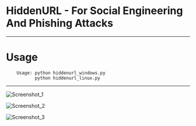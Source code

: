 # HiddenURL - For Social Engineering And Phishing Attacks
***********************************************************************
# Usage
        Usage: python hiddenurl_windows.py
               python hiddenurl_linux.py
***********************************************************************     
![Screenshot_1](https://user-images.githubusercontent.com/52522145/85061201-19e43200-b1af-11ea-9acc-a64d97603768.png)

![Screenshot_2](https://user-images.githubusercontent.com/52522145/85061249-2f595c00-b1af-11ea-8995-6d51d349364a.png)

![Screenshot_3](https://user-images.githubusercontent.com/52522145/85061292-4304c280-b1af-11ea-9092-8b61c6215173.png)

